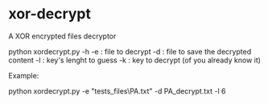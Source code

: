 # xor-decrypt
A XOR encrypted files decryptor

python xordecrypt.py -h
-e : file to decrypt
-d : file to save the decrypted content
-l : key's lenght to guess
-k : key to decrypt (of you already know it)

Example:

python xordecrypt.py -e "tests_files\PA.txt" -d PA_decrypt.txt -l 6
